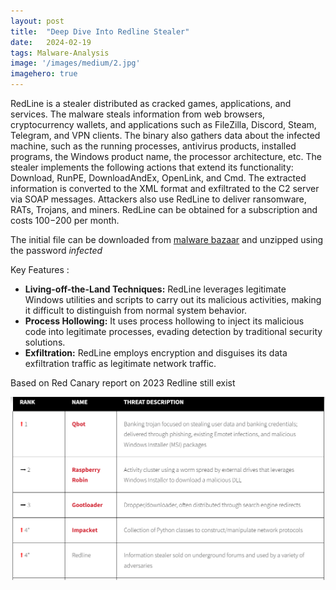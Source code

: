 ```yaml
---
layout:	post
title:	"Deep Dive Into Redline Stealer"
date:	2024-02-19
tags: Malware-Analysis
image: '/images/medium/2.jpg'
imagehero: true
---
```


RedLine is a stealer distributed as cracked games, applications, and services. The malware steals information from web browsers, cryptocurrency wallets, and applications such as FileZilla, Discord, Steam, Telegram, and VPN clients. The binary also gathers data about the infected machine, such as the running processes, antivirus products, installed programs, the Windows product name, the processor architecture, etc. The stealer implements the following actions that extend its functionality: Download, RunPE, DownloadAndEx, OpenLink, and Cmd. The extracted information is converted to the XML format and exfiltrated to the C2 server via SOAP messages. Attackers also use RedLine to deliver ransomware, RATs, Trojans, and miners. RedLine can be obtained for a subscription and costs $100-$200 per month.

The initial file can be downloaded from [malware bazaar](https://bazaar.abuse.ch/sample/3086ac8861aaccdf3dc45f3b1380b6cd70169c7d9fc16f098f5a1d08736fed61/) and unzipped using the password *infected*

Key Features : 
- **Living-off-the-Land Techniques:** RedLine leverages legitimate Windows utilities and scripts to carry out its malicious activities, making it difficult to distinguish from normal system behavior.
- **Process Hollowing:** It uses process hollowing to inject its malicious code into legitimate processes, evading detection by traditional security solutions.
- **Exfiltration:** RedLine employs encryption and disguises its data exfiltration traffic as legitimate network traffic.


Based on Red Canary report on 2023 Redline still exist 

![alt text](/images/red-canary.png)